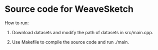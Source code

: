 # Source code for WeaveSketch

How to run: 

1. Download datasets and modify the path of datasets in src/main.cpp. 

2. Use Makefile to compile the source code and run ./main. 